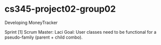 # cs345-project02-group02
Developing MoneyTracker

Sprint [1] 
Scrum Master: Laci
Goal: User classes need to be functional for a pseudo-family (parent + child combo).
